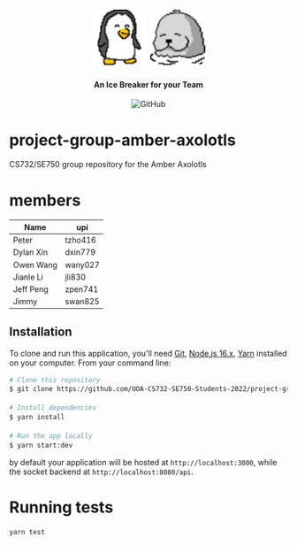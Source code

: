 <h1 align="center">
  <br>
  <img src="./resources/Penguin_Front_LeftRight.png?raw=true&sanitize=true" alt="Penguin" width="100">
  <img src="./resources/seal_left.png?raw=true&sanitize=true" alt="Seal" width="100">
</h1>

<h4 align="center">An Ice Breaker for your Team</h4>

<p align="center">
  <img alt="GitHub" src="https://img.shields.io/badge/license-MIT-blue">
</p>

# project-group-amber-axolotls

CS732/SE750 group repository for the Amber Axolotls

# members

| Name      | upi     |
| --------- | ------- |
| Peter     | tzho416 |
| Dylan Xin | dxin779 |
| Owen Wang | wany027 |
| Jianle Li | jli830  |
| Jeff Peng | zpen741 |
| Jimmy     | swan825 |

## Installation

To clone and run this application, you'll need [Git](https://git-scm.com), [Node.js 16.x](https://nodejs.org/en/download/), [Yarn](https://yarnpkg.com/getting-started/install) installed on your computer. From your command line:

```bash
# Clone this repository
$ git clone https://github.com/UOA-CS732-SE750-Students-2022/project-group-amber-axolotls

# Install dependencies
$ yarn install

# Run the app locally
$ yarn start:dev
```

by default your application will be hosted at `http://localhost:3000`, while the
socket backend at `http://localhost:8080/api`.

# Running tests

```bash
yarn test
```
